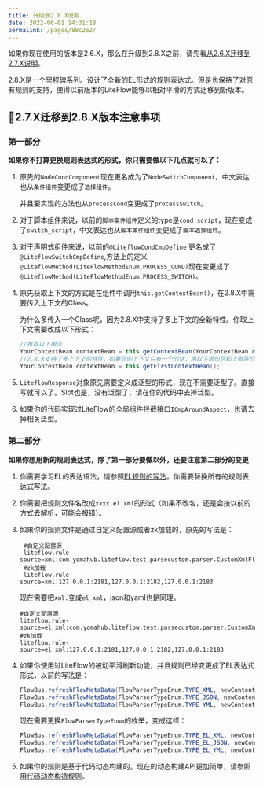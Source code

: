 ```yaml
---
title: 升级到2.8.X说明
date: 2022-06-01 14:31:18
permalink: /pages/88c2e2/
---
```


如果你现在使用的版本是2.6.X，那么在升级到2.8.X之前，请先看[从2.6.X迁移到2.7.X说明](/pages/4848b9/)。

2.8.X是一个里程碑系列。设计了全新的EL形式的规则表达式。但是也保持了对原有规则的支持，使得以前版本的LiteFlow能够以相对平滑的方式迁移到新版本。



## 🌼2.7.X迁移到2.8.X版本注意事项

### 第一部分

**如果你不打算更换规则表达式的形式，你只需要做以下几点就可以了：**

1. 原先的`NodeCondComponent`现在更名成为了`NodeSwitchComponent`，中文表达也从`条件组件`变更成了`选择组件`。

   并且要实现的方法也从`processCond`变更成了`processSwitch`。

2. 对于脚本组件来说，以前的`脚本条件组件`定义的type是`cond_script`，现在变成了`switch_script`，中文表达也从`脚本条件组件`变更成了`脚本选择组件`。

3. 对于声明式组件来说，以前的`@LiteflowCondCmpDefine` 更名成了`@LiteflowSwitchCmpDefine`,方法上的定义`@LiteflowMethod(LiteFlowMethodEnum.PROCESS_COND)`现在变更成了`@LiteflowMethod(LiteFlowMethodEnum.PROCESS_SWITCH)`。

4. 原先获取上下文的方式是在组件中调用`this.getContextBean()`，在2.8.X中需要传入上下文的Class。

   为什么多传入一个Class呢，因为2.8.X中支持了多上下文的全新特性。你取上下文需要改成以下形式：

   ```java
   //推荐以下用法
   YourContextBean contextBean = this.getContextBean(YourContextBean.class);
   //2.8.X支持了多上下文的特性，如果你的上下文只有一个的话，用以下语句则和上面等价
   YourContextBean contextBean = this.getFirstContextBean();
   ```

5. `LiteflowResponse`对象原先需要定义成泛型的形式，现在不需要泛型了。直接写就可以了。Slot也是，没有泛型了，请在你的代码中去掉泛型。

6. 如果你的代码实现过LiteFlow的全局组件拦截接口`ICmpAroundAspect`，也请去掉相关泛型。



### 第二部分

**如果你想用新的规则表达式，除了第一部分要做以外，还要注意第二部分的变更**

1. 你需要学习EL的表达语法，请参照[EL规则的写法](/pages/16eca9/)。你需要替换所有的规则表达式写法。

2. 你需要把规则文件名改成`xxxx.el.xml`的形式（如果不改名，还是会按以前的方式去解析，可能会报错）。

3. 如果你的规则文件是通过自定义配置源或者zk加载的，原先的写法是：

   ```properties
    #自定义配置源
    liteflow.rule-source=xml:com.yomahub.liteflow.test.parsecustom.parser.CustomXmlFlowParser
    #zk加载
    liteflow.rule-source=xml:127.0.0.1:2181,127.0.0.1:2182,127.0.0.1:2183
   ```

   现在需要把`xml:`变成`el_xml`，json和yaml也是同理。

    ```properties
    #自定义配置源
    liteflow.rule-source=el_xml:com.yomahub.liteflow.test.parsecustom.parser.CustomXmlFlowParser
    #zk加载
    liteflow.rule-source=el_xml:127.0.0.1:2181,127.0.0.1:2182,127.0.0.1:2183
    ```

4. 如果你使用过LiteFlow的被动平滑刷新功能，并且规则已经变更成了EL表达式形式，以前的写法是：

   ```java
   FlowBus.refreshFlowMetaData(FlowParserTypeEnum.TYPE_XML, newContent);
   FlowBus.refreshFlowMetaData(FlowParserTypeEnum.TYPE_JSON, newContent);
   FlowBus.refreshFlowMetaData(FlowParserTypeEnum.TYPE_YML, newContent);
   ```

   现在需要更换`FlowParserTypeEnum`的枚举，变成这样：

   ```java
   FlowBus.refreshFlowMetaData(FlowParserTypeEnum.TYPE_EL_XML, newContent);
   FlowBus.refreshFlowMetaData(FlowParserTypeEnum.TYPE_EL_JSON, newContent);
   FlowBus.refreshFlowMetaData(FlowParserTypeEnum.TYPE_EL_YML, newContent);
   ```

5. 如果你的规则是基于代码动态构建的。现在的动态构建API更加简单，请参照[用代码动态构造规则](/pages/6bc8fe/)。

   

